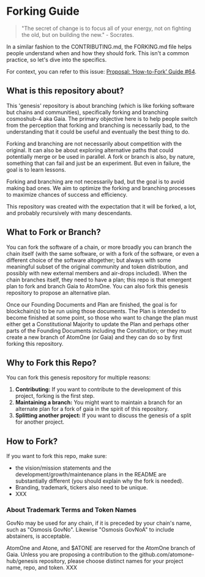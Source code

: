 # Forking Guide

> "The secret of change is to focus all of your energy, not on fighting the old,
> but on building the new." - Socrates. 

In a similar fashion to the CONTRIBUTING.md, the FORKING.md file helps people
understand when and how they should fork. This isn't a common practice, so let's
dive into the specifics.

For context, you can refer to this issue: [Proposal: ‘How-to-Fork’ Guide #64](https://github.com/atomone-hub/genesis/issues/64). 

## What is this repository about?

This 'genesis' repository is about branching (which is like forking software but chains and communities),
specifically forking and branching cosmoshub-4 aka Gaia. The primary objective here is to help people switch from the perception
that forking and branching is necessarily bad, to the understanding that it could be useful
and eventually the best thing to do.

Forking and branching are not necessarily about competition with the original.
It can also be about exploring alternative paths that could potentially merge or be used in
parallel. A fork or branch is also, by nature, something that can fail and just be an
experiment. But even in failure, the goal is to learn lessons.

Forking and branching are not necessarily bad, but the goal is to avoid making bad ones. We
aim to optimize the forking and branching processes to maximize chances of success and efficiency.

This repository was created with the expectation that it will be forked, a lot,
and probably recursively with many descendants.

## What to Fork or Branch?

You can fork the software of a chain, or more broadly you can branch the chain itself
(with the same software, or with a fork of the software, or even a different choice of
the software altogether; but always with some meaningful subset of the original community
and token distribution, and possibly with new external members and air-drops included).
When the chain branches itself, they need to have a plan; this repo is that emergent plan
to fork and branch Gaia to AtomOne. You can also fork this genesis repository to propose
an alternative plan.

Once our Founding Documents and Plan are finished, the goal is for blockchain(s) to be run using
those documents. The Plan is intended to become finished at some point, so those who want to
change the plan must either get a Constitutional Majority to update the Plan and perhaps 
other parts of the Founding Documents including the Constitution; or they must create a new branch
of AtomOne (or Gaia) and they can do so by first forking this repository.

## Why to Fork this Repo?

You can fork this genesis repository for multiple reasons:

1. **Contributing:** If you want to contribute to the development of this
   project, forking is the first step.
2. **Maintaining a branch:** You might want to maintain a branch for an
   alternate plan for a fork of gaia in the spirit of this repository.
3. **Splitting another project:** If you want to discuss the genesis of a split
   for another project.

## How to Fork?

If you want to fork this repo, make sure:
- the vision/mission statements and the development/growth/maintenance plans in
the README are substantially different (you should explain why the fork is
needed).
- Branding, trademark, tickers also need to be unique.
- XXX

### About Trademark Terms and Token Names

GovNo may be used for any chain, if it is preceded by your chain's name, such as
"Osmosis GovNo". Likewise "Osmosis GovNoA" to include abstainers, is acceptable.

AtomOne and Atone, and $ATONE are reserved for the AtomOne branch of Gaia. Unless
you are proposing a contribution to the github.com/atomone-hub/genesis repository,
please choose distinct names for your project name, repo, and token.
XXX
